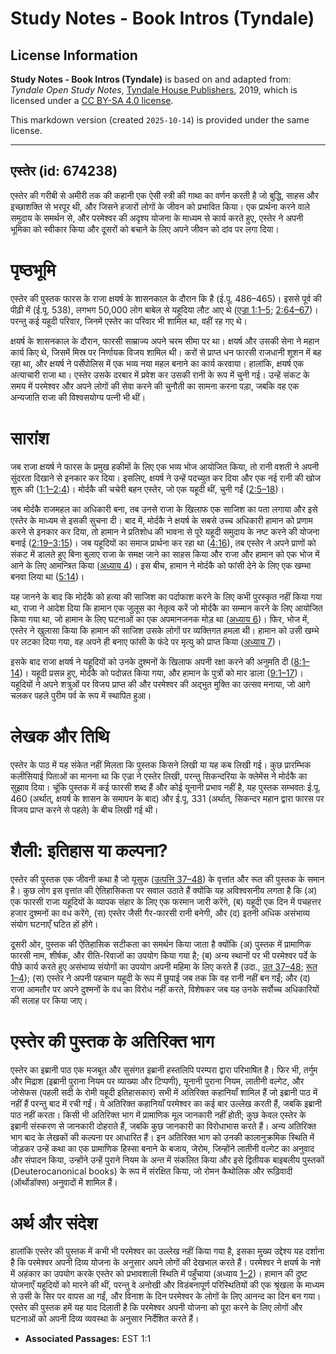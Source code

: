 # Study Notes - Book Intros (Tyndale)

## License Information

**Study Notes - Book Intros (Tyndale)** is based on and adapted from: _Tyndale Open Study Notes_, [Tyndale House Publishers](https://tyndaleopenresources.com/), 2019, which is licensed under a [CC BY-SA 4.0 license](https://creativecommons.org/licenses/by-sa/4.0/legalcode.en).

This markdown version (created `2025-10-14`) is provided under the same license.



--------------------------------

## एस्तेर (id: 674238)

एस्तेर की गरीबी से अमीरी तक की कहानी एक ऐसी स्त्री की गाथा का वर्णन करती है जो बुद्धि, साहस और इच्छाशक्ति से भरपूर थी, और जिसने हजारों लोगों के जीवन को प्रभावित किया। एक प्रार्थना करने वाले समुदाय के समर्थन से, और परमेश्वर की अदृश्य योजना के माध्यम से कार्य करते हुए, एस्तेर ने अपनी भूमिका को स्वीकार किया और दूसरों को बचाने के लिए अपने जीवन को दांव पर लगा दिया।

पृष्ठभूमि
=========

एस्तेर की पुस्तक फारस के राजा क्षयर्ष के शासनकाल के दौरान कि है (ई.पू. 486–465\)। इससे पूर्व की पीढ़ी में (ई.पू. 538\), लगभग 50,000 लोग बाबेल से यहूदिया लौट आए थे ([एज्रा 1:1–5](https://ref.ly/Ezra1:1-Ezra1:5); [2:64–67](https://ref.ly/Ezra2:64-Ezra2:67))। परन्तु कई यहूदी परिवार, जिनमें एस्तेर का परिवार भी शामिल था, वहीं रह गए थे।

क्षयर्ष के शासनकाल के दौरान, फारसी साम्राज्य अपने चरम सीमा पर था। क्षयर्ष और उसकी सेना ने महान कार्य किए थे, जिसमें मिस्र पर निर्णायक विजय शामिल थी। करों से प्राप्त धन फारसी राजधानी शूशन में बह रहा था, और क्षयर्ष ने पर्सेपोलिस में एक भव्य नया महल बनाने का कार्य करवाया। हालांकि, क्षयर्ष एक अत्याचारी राजा था। एस्तेर उसके दरबार में प्रवेश कर उसकी रानी के रूप में चुनी गई। उन्हें संकट के समय में परमेश्वर और अपने लोगों की सेवा करने की चुनौती का सामना करना पड़ा, जबकि वह एक अन्यजाति राजा की विश्वसयोग्य पत्नी भी थीं।

सारांश
======

जब राजा क्षयर्ष ने फारस के प्रमुख हकीमों के लिए एक भव्य भोज आयोजित किया, तो रानी वशती ने अपनी सुंदरता दिखाने से इनकार कर दिया। इसलिए, क्षयर्ष ने उन्हें पदच्युत कर दिया और एक नई रानी की खोज शुरू की ([1:1–2:4](https://ref.ly/Esth1:1-Esth2:4))। मोर्दकै की चचेरी बहन एस्तेर, जो एक यहूदी थीं, चुनी गईं ([2:5–18](https://ref.ly/Esth2:5-Esth2:18))।

जब मोर्दकै राजमहल का अधिकारी बना, तब उनसे राजा के खिलाफ एक साजिश का पता लगाया और इसे एस्तेर के माध्यम से इसकी सुचना दी। बाद में, मोर्दकै ने क्षयर्ष के सबसे उच्च अधिकारी हामान को प्रणाम करने से इनकार कर दिया, तो हामान ने प्रतिशोध की भावना से पूरे यहूदी समुदाय के नष्ट करने की योजना बनाई ([2:19–3:15](https://ref.ly/Esth2:19-Esth3:15))। जब यहूदियों का समाज प्रार्थना कर रहा था ([4:16](https://ref.ly/Esth4:16)), तब एस्तेर ने अपने प्राणों को संकट में डालते हुए बिना बुलाए राजा के समक्ष जाने का साहस किया और राजा और हामान को एक भोज में आने के लिए आमन्त्रित किया ([अध्याय 4](https://ref.ly/Esth4:1-Esth4:17))। इस बीच, हामान ने मोर्दकै को फांसी देने के लिए एक खम्भा बनवा लिया था ([5:14](https://ref.ly/Esth5:14))।

यह जानने के बाद कि मोर्दकै को हत्या की साजिश का पर्दाफाश करने के लिए कभी पुरस्कृत नहीं किया गया था, राजा ने आदेश दिया कि हामान एक जुलूस का नेतृत्व करें जो मोर्दकै का सम्मान करने के लिए आयोजित किया गया था, जो हामान के लिए घटनाओं का एक अपमानजनक मोड़ था ([अध्याय 6](https://ref.ly/Esth6:1-Esth6:14))। फिर, भोज में, एस्तेर ने खुलासा किया कि हामान की साजिश उसके लोगों पर व्यक्तिगत हमला थी। हामान को उसी खम्भे पर लटका दिया गया, वह अपने ही बनाए फांसी के फंदे पर मृत्यु को प्राप्त किया ([अध्याय 7](https://ref.ly/Esth7:1-Esth7:10))।

इसके बाद राजा क्षयर्ष ने यहूदियों को उनके दुश्मनों के खिलाफ अपनी रक्षा करने की अनुमति दी ([8:1–14](https://ref.ly/Esth8:1-Esth8:14))। यहूदी प्रसन्न हुए, मोर्दकै को पदोन्नत किया गया, और हामान के पुत्रों को मार डाला ([9:1–17](https://ref.ly/Esth9:1-Esth9:17))। यहूदियों ने अपने शत्रुओं पर विजय प्राप्त की और परमेश्वर की अद्भुत मुक्ति का उत्सव मनाया, जो आगे चलकर पहले पुरीम पर्व के रूप में स्थापित हुआ।

लेखक और तिथि
============

एस्तेर के पाठ में यह संकेत नहीं मिलता कि पुस्तक किसने लिखी या यह कब लिखी गई। कुछ प्रारम्भिक कलीसियाई पिताओं का मानना था कि एज्रा ने एस्तेर लिखी, परन्तु सिकन्दरिया के क्लेमेंस ने मोर्दकै का सुझाव दिया। चूंकि पुस्तक में कई फारसी शब्द हैं और कोई यूनानी प्रभाव नहीं है, यह पुस्तक सम्भवतः ई.पू. 460 (अर्थात्, क्षयर्ष के शासन के समापन के बाद) और ई.पू. 331 (अर्थात्, सिकन्दर महान द्वारा फारस पर विजय प्राप्त करने से पहले) के बीच लिखी गई थी।

शैली: इतिहास या कल्पना?
=======================

एस्तेर की पुस्तक एक जीवनी कथा है जो यूसुफ ([उत्पत्ति 37–48](https://ref.ly/Gen37:1-Gen48:22)) के वृत्तांत और रूत की पुस्तक के समान है। कुछ लोग इस वृत्तांत की ऐतिहासिकता पर सवाल उठाते हैं क्योंकि यह अविश्वसनीय लगता है कि (अ) एक फारसी राजा यहूदियों के व्यापक संहार के लिए एक फरमान जारी करेंगे, (ब) यहूदी एक दिन में पचहत्तर हजार दुश्मनों का वध करेंगे, (स) एस्तेर जैसी गैर\-फारसी रानी बनेगी, और (द) इतनी अधिक असंभाव्य संयोग घटनाएँ घटित हों होंगे।

दूसरी ओर, पुस्तक की ऐतिहासिक सटीकता का समर्थन किया जाता है क्योंकि (अ) पुस्तक में प्रामाणिक फारसी नाम, शीर्षक, और रीति\-रिवाजों का उपयोग किया गया है; (ब) अन्य स्थानों पर भी परमेश्वर पर्दे के पीछे कार्य करते हुए असंभाव्य संयोगों का उपयोग अपनी महिमा के लिए करते हैं (उदा., [उत 37–48](https://ref.ly/Gen37:1-Gen48:22); [रूत 1–4](https://ref.ly/Ruth1:1-Ruth4:22)); (स) एस्तेर ने अपनी पहचान यहूदी के रूप में छुपाई जब तक कि वह रानी नहीं बन गईं; और (द) राजा आमतौर पर अपने दुश्मनों के वध का विरोध नहीं करते, विशेषकर जब यह उनके सर्वोच्च अधिकारियों की सलाह पर किया जाए।

एस्तेर की पुस्तक के अतिरिक्त भाग
================================

एस्तेर का इब्रानी पाठ एक मजबूत और सुसंगत इब्रानी हस्तलिपि परम्परा द्वारा परिभाषित है। फिर भी, तर्गुम और मिद्राश (इब्रानी पुराना नियम पर व्याख्या और टिप्पणी), यूनानी पुराना नियम, लातीनी वल्गेट, और जोसेफस (पहली सदी के रोमी यहूदी इतिहासकार) सभी में अतिरिक्त कहानियाँ शामिल हैं जो इब्रानी पाठ में नहीं हैं परन्तु बाद में रची गईं। ये अतिरिक्त कहानियाँ परमेश्वर का कई बार उल्लेख करती हैं, जबकि इब्रानी पाठ नहीं करता। किसी भी अतिरिक्त भाग में प्रामाणिक मूल जानकारी नहीं होती; कुछ केवल एस्तेर के इब्रानी संस्करण से जानकारी दोहराते हैं, जबकि कुछ जानकारी का विरोधाभास करते हैं। अन्य अतिरिक्त भाग बाद के लेखकों की कल्पना पर आधारित हैं। इन अतिरिक्त भाग को उनकी कालानुक्रमिक स्थिति में जोड़कर उन्हें कथा का एक प्रामाणिक हिस्सा बनाने के बजाय, जेरोम, जिन्होंने लातीनी वल्गेट का अनुवाद और संपादन किया, उन्होंने उन्हें पुराने नियम के अन्त में संकलित किया और इसे द्वितीयक बाइबलीय पुस्तकों (Deuterocanonical books) के रूप में संरक्षित किया, जो रोमन कैथोलिक और रूढ़िवादी (ऑर्थोडॉक्स) अनुवादों में शामिल हैं।

अर्थ और संदेश
=============

हालांकि एस्तेर की पुस्तक में कभी भी परमेश्वर का उल्लेख नहीं किया गया है, इसका मुख्य उद्देश्य यह दर्शाना है कि परमेश्वर अपनी दिव्य योजना के अनुसार अपने लोगों की देखभाल करते हैं। परमेश्वर ने क्षयर्ष के नशे में अहंकार का उपयोग करके एस्तेर को प्रभावशाली स्थिति में पहुँचाया (अध्याय [1–2](https://ref.ly/Esth1:1-Esth2:23))। हामान की दुष्ट योजनाएँ यहूदियों को मारने की थीं, परन्तु वे अनोखी और विडंबनापूर्ण परिस्थितियों की एक श्रृंखला के माध्यम से उसी के सिर पर वापस आ गईं, और विनाश के दिन परमेश्वर के लोगों के लिए आनन्द का दिन बन गया। एस्तेर की पुस्तक हमें यह याद दिलाती है कि परमेश्वर अपनी योजना को पूरा करने के लिए लोगों और घटनाओं को अपनी दिव्य व्यवस्था के अनुसार निर्देशित करते हैं।

* **Associated Passages:** EST 1:1

